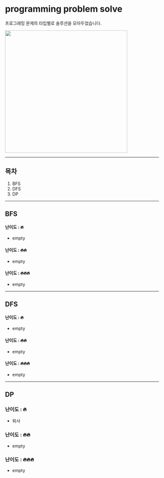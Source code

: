# programming problem solve
프로그래밍 문제의 타입별로 솔루션을 모아두었습니다. 

<img src="pyramid.png" width=400px>

---

## 목차
1. BFS
2. DFS
3. DP


---
## BFS

#### 난이도 : 🔥
* empty

#### 난이도 : 🔥🔥
* empty

#### 난이도 : 🔥🔥🔥
* empty


---
## DFS

#### 난이도 : 🔥
* empty

#### 난이도 : 🔥🔥
* empty

#### 난이도 : 🔥🔥🔥
* empty

---
## DP

### 난이도 : 🔥
* 퇴사

### 난이도 : 🔥🔥
* empty

### 난이도 : 🔥🔥🔥
* empty

